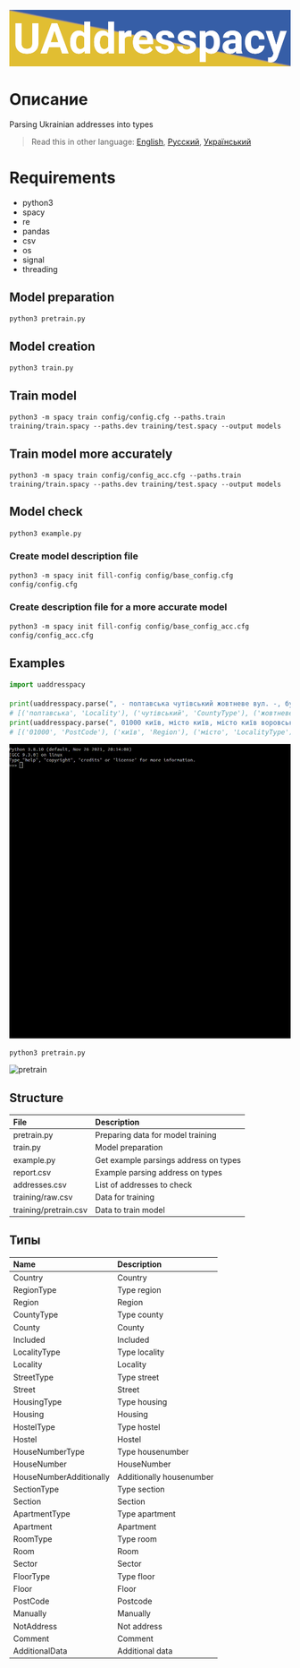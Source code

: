![header](doc/header.png)
# Описание

Parsing Ukrainian addresses into types

> Read this in other language: [English](README.en.md), [Русский](README.md), [Український](README.ua.md)

# Requirements
* python3
* spacy
* re
* pandas
* csv
* os
* signal
* threading

## Model preparation
```shell
python3 pretrain.py
```

## Model creation
```shell
python3 train.py
```

## Train model
```shell
python3 -m spacy train config/config.cfg --paths.train training/train.spacy --paths.dev training/test.spacy --output models
```

## Train model more accurately
```shell
python3 -m spacy train config/config_acc.cfg --paths.train training/train.spacy --paths.dev training/test.spacy --output models
```

## Model check
```shell
python3 example.py
```

### Create model description file
```shell
python3 -m spacy init fill-config config/base_config.cfg config/config.cfg
```

### Create description file for a more accurate model
```shell
python3 -m spacy init fill-config config/base_config_acc.cfg config/config_acc.cfg
```

## Examples
```python
import uaddresspacy

print(uaddresspacy.parse(", - полтавська чутівський жовтневе вул. -, буд. -, кв.,"))
# [('полтавська', 'Locality'), ('чутівський', 'CountyType'), ('жовтневе', 'Locality'), ('вул.', 'StreetType'), ('буд.', 'HouseNumberType'), ('кв.', 'ApartmentType')]
print(uaddresspacy.parse(", 01000 київ, місто київ, місто київ воровського, буд. 43-б, кв. 14,"))
# [('01000', 'PostCode'), ('київ', 'Region'), ('місто', 'LocalityType'), ('київ', 'Locality'), ('воровського', 'Street'), ('буд.', 'HouseNumberType'), ('43-б', 'HouseNumber'), ('кв.', 'ApartmentType'), ('14', 'Apartment')]
```
![use](doc/use.gif)

```sh
python3 pretrain.py
```
![pretrain](doc/pretrain.gif)

## Structure
| File                      | Description                                   |
| :-------------            | :-------------                                |
| pretrain.py               | Preparing data for model training             |
| train.py                  | Model preparation                             |
| example.py                | Get example parsings address on types         |
| report.csv                | Example parsing address on types              |
| addresses.csv             | List of addresses to check                    |
| training/raw.csv          | Data for training                             |
| training/pretrain.csv     | Data to train model                           |

## Типы
| Name                      | Description                                   |
| :-------------            | :-------------                                |
| Country                   | Country                                       |
| RegionType                | Type region                                   |
| Region                    | Region                                        |
| CountyType                | Type county                                   |
| County                    | County                                        |
| Included                  | Included                                      |
| LocalityType              | Type locality                                 |
| Locality                  | Locality                                      |
| StreetType                | Type street                                   |
| Street                    | Street                                        |
| HousingType               | Type housing                                  |
| Housing                   | Housing                                       |
| HostelType                | Type hostel                                   |
| Hostel                    | Hostel                                        |
| HouseNumberType           | Type housenumber                              |
| HouseNumber               | HouseNumber                                   |
| HouseNumberAdditionally   | Additionally housenumber                      |
| SectionType               | Type section                                  |
| Section                   | Section                                       |
| ApartmentType             | Type apartment                                |
| Apartment                 | Apartment                                     |
| RoomType                  | Type room                                     |
| Room                      | Room                                          |
| Sector                    | Sector                                        |
| FloorType                 | Type floor                                    |
| Floor                     | Floor                                         |
| PostCode                  | Postcode                                      |
| Manually                  | Manually                                      |
| NotAddress                | Not address                                   |
| Comment                   | Comment                                       |
| AdditionalData            | Additional data                               |
